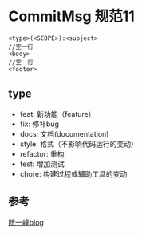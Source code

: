 # CommitMsg 规范11

`<type>(<SCOPE>):<subject> `   
`//空一行  `  
`<body>`    
`//空一行`   
`<footer>`  

## type

* feat: 新功能（feature）
* fix: 修补bug
* docs: 文档(documentation)
* style: 格式（不影响代码运行的变动）
* refactor: 重构
* test: 增加测试
* chore: 构建过程或辅助工具的变动

## 参考
[阮一峰blog](http://www.ruanyifeng.com/blog/2016/01/commit_message_change_log.html)
